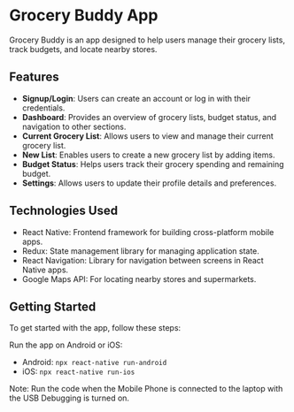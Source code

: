 # Grocery Buddy App

Grocery Buddy is an app designed to help users manage their grocery lists, track budgets, and locate nearby stores.

## Features

- **Signup/Login**: Users can create an account or log in with their credentials.
- **Dashboard**: Provides an overview of grocery lists, budget status, and navigation to other sections.
- **Current Grocery List**: Allows users to view and manage their current grocery list.
- **New List**: Enables users to create a new grocery list by adding items.
- **Budget Status**: Helps users track their grocery spending and remaining budget.
- **Settings**: Allows users to update their profile details and preferences.

## Technologies Used

- React Native: Frontend framework for building cross-platform mobile apps.
- Redux: State management library for managing application state.
- React Navigation: Library for navigation between screens in React Native apps.
- Google Maps API: For locating nearby stores and supermarkets.

## Getting Started

To get started with the app, follow these steps:

Run the app on Android or iOS:
   - Android: `npx react-native run-android`
   - iOS: `npx react-native run-ios`

Note: Run the code when the Mobile Phone is connected to the laptop with the USB Debugging is turned on.

